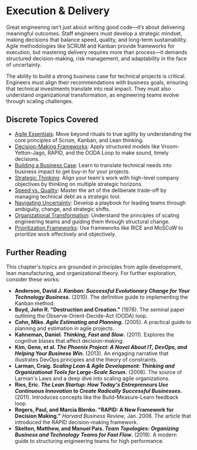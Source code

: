 # Execution & Delivery

Great engineering isn’t just about writing good code—it’s about delivering meaningful outcomes. Staff engineers must develop a strategic mindset, making decisions that balance speed, quality, and long-term sustainability. Agile methodologies like SCRUM and Kanban provide frameworks for execution, but mastering delivery requires more than process—it demands structured decision-making, risk management, and adaptability in the face of uncertainty.

The ability to build a strong business case for technical projects is critical. Engineers must align their recommendations with business goals, ensuring that technical investments translate into real impact. They must also understand organizational transformation, as engineering teams evolve through scaling challenges.

## Discrete Topics Covered

* [Agile Essentials](agile-essentials.md): Move beyond rituals to true agility by understanding the core principles of Scrum, Kanban, and Lean thinking.
* [Decision-Making Frameworks](decision-making-frameworks.md): Apply structured models like Vroom-Yetton-Jago, RAPID, and the OODA Loop to make sound, timely decisions.
* [Building a Business Case](business-case.md): Learn to translate technical needs into business impact to get buy-in for your projects.
* [Strategic Thinking](strategic-thinking.md): Align your team's work with high-level company objectives by thinking on multiple strategic horizons.
* [Speed vs. Quality](speed-vs-quality.md): Master the art of the deliberate trade-off by managing technical debt as a strategic tool.
* [Navigating Uncertainty](navigating-uncertainty.md): Develop a playbook for leading teams through ambiguity, change, and strategic shifts.
* [Organizational Transformation](organizational-transformation.md): Understand the principles of scaling engineering teams and guiding them through structural change.
* [Prioritization Frameworks](prioritization-frameworks.md): Use frameworks like RICE and MoSCoW to prioritize work effectively and objectively.

## Further Reading

This chapter's topics are grounded in principles from agile development, lean manufacturing, and organizational theory. For further exploration, consider these works:

*   **Anderson, David J. *Kanban: Successful Evolutionary Change for Your Technology Business*.** (2010). The definitive guide to implementing the Kanban method.
*   **Boyd, John R. "Destruction and Creation."** (1976). The seminal paper outlining the Observe-Orient-Decide-Act (OODA) loop.
*   **Cohn, Mike. *Agile Estimating and Planning*.** (2005). A practical guide to planning and estimation in agile projects.
*   **Kahneman, Daniel. *Thinking, Fast and Slow*.** (2011). Explores the cognitive biases that affect decision-making.
*   **Kim, Gene, et al. *The Phoenix Project: A Novel About IT, DevOps, and Helping Your Business Win*.** (2013). An engaging narrative that illustrates DevOps principles and the theory of constraints.
*   **Larman, Craig. *Scaling Lean & Agile Development: Thinking and Organizational Tools for Large-Scale Scrum*.** (2008). The source of Larman's Laws and a deep dive into scaling agile organizations.
*   **Ries, Eric. *The Lean Startup: How Today's Entrepreneurs Use Continuous Innovation to Create Radically Successful Businesses*.** (2011). Introduces concepts like the Build-Measure-Learn feedback loop.
*   **Rogers, Paul, and Marcia Blenko. "RAPID: A New Framework for Decision Making."** *Harvard Business Review*, Jan. 2006. The article that introduced the RAPID decision-making framework.
*   **Skelton, Matthew, and Manuel Pais. *Team Topologies: Organizing Business and Technology Teams for Fast Flow*.** (2019). A modern guide to structuring engineering teams for high performance.
